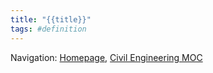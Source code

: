 ```yaml
---
title: "{{title}}"
tags: #definition
---
```















Navigation: [Homepage]([_index](_index.md)), [Civil Engineering MOC](notes/Civil%20Engineering%20MOC.md)

